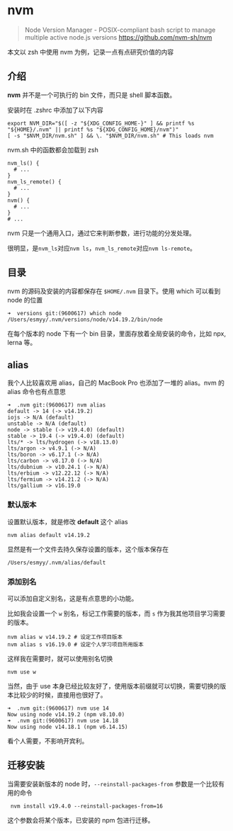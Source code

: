 # nvm

> Node Version Manager - POSIX-compliant bash script to manage multiple active node.js versions
> <https://github.com/nvm-sh/nvm>

本文以 zsh 中使用 nvm 为例，记录一点有点研究价值的内容

## 介绍

**nvm** 并不是一个可执行的 bin 文件，而只是 shell 脚本函数。

安装时在 .zshrc 中添加了以下内容

```shell
export NVM_DIR="$([ -z "${XDG_CONFIG_HOME-}" ] && printf %s "${HOME}/.nvm" || printf %s "${XDG_CONFIG_HOME}/nvm")"
[ -s "$NVM_DIR/nvm.sh" ] && \. "$NVM_DIR/nvm.sh" # This loads nvm
```

nvm.sh 中的函数都会加载到 zsh

```shell title="~/.nvm/nvm.sh"
nvm_ls() {
  # ...
}
nvm_ls_remote() {
  # ...
}
nvm() {
  # ...
}
# ...
```

nvm 只是一个通用入口，通过它来判断参数，进行功能的分发处理。

很明显，是`nvm_ls`对应`nvm ls`，`nvm_ls_remote`对应`nvm ls-remote`。

## 目录

nvm 的源码及安装的内容都保存在 `$HOME/.nvm` 目录下。使用 which 可以看到 node 的位置

```shell
➜  versions git:(9600617) which node
/Users/esmyy/.nvm/versions/node/v14.19.2/bin/node
```

在每个版本的 node 下有一个 bin 目录，里面存放着全局安装的命令，比如 npx, lerna 等。

## alias

我个人比较喜欢用 alias，自己的 MacBook Pro 也添加了一堆的 alias。nvm 的 alias 命令也有点意思

```shell
➜  .nvm git:(9600617) nvm alias
default -> 14 (-> v14.19.2)
iojs -> N/A (default)
unstable -> N/A (default)
node -> stable (-> v19.4.0) (default)
stable -> 19.4 (-> v19.4.0) (default)
lts/* -> lts/hydrogen (-> v18.13.0)
lts/argon -> v4.9.1 (-> N/A)
lts/boron -> v6.17.1 (-> N/A)
lts/carbon -> v8.17.0 (-> N/A)
lts/dubnium -> v10.24.1 (-> N/A)
lts/erbium -> v12.22.12 (-> N/A)
lts/fermium -> v14.21.2 (-> N/A)
lts/gallium -> v16.19.0
```

### 默认版本

设置默认版本，就是修改 **default** 这个 alias

```shell
nvm alias default v14.19.2
```

显然是有一个文件去持久保存设置的版本，这个版本保存在

```shell
/Users/esmyy/.nvm/alias/default
```

### 添加别名

可以添加自定义别名，这是有点意思的小功能。

比如我会设置一个 `w` 别名，标记工作需要的版本，而 `s` 作为我其他项目学习需要的版本。

```shell
nvm alias w v14.19.2 # 设定工作项目版本
nvm alias s v16.19.0 # 设定个人学习项目所用版本
```

这样我在需要时，就可以使用别名切换

```shell
nvm use w
```

当然，由于 use 本身已经比较友好了，使用版本前缀就可以切换，需要切换的版本比较少的时候，直接用也很好了。

```shell
➜  .nvm git:(9600617) nvm use 14
Now using node v14.19.2 (npm v8.10.0)
➜  .nvm git:(9600617) nvm use 14.18
Now using node v14.18.1 (npm v6.14.15)
```

看个人需要，不影响开宾利。

## 迁移安装

当需要安装新版本的 node 时，`--reinstall-packages-from` 参数是一个比较有用的命令

```shell
 nvm install v19.4.0 --reinstall-packages-from=16
```

这个参数会将某个版本，已安装的 npm 包进行迁移。
